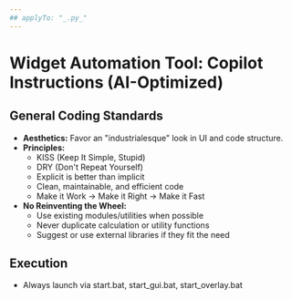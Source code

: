 ```yaml
---
## applyTo: "_.py_"
---
```


# Widget Automation Tool: Copilot Instructions (AI-Optimized)

## General Coding Standards

- **Aesthetics:** Favor an "industrialesque" look in UI and code structure.
- **Principles:**
  - KISS (Keep It Simple, Stupid)
  - DRY (Don't Repeat Yourself)
  - Explicit is better than implicit
  - Clean, maintainable, and efficient code
  - Make it Work → Make it Right → Make it Fast
- **No Reinventing the Wheel:**
  - Use existing modules/utilities when possible
  - Never duplicate calculation or utility functions
  - Suggest or use external libraries if they fit the need

## Execution

- Always launch via start.bat, start_gui.bat, start_overlay.bat
